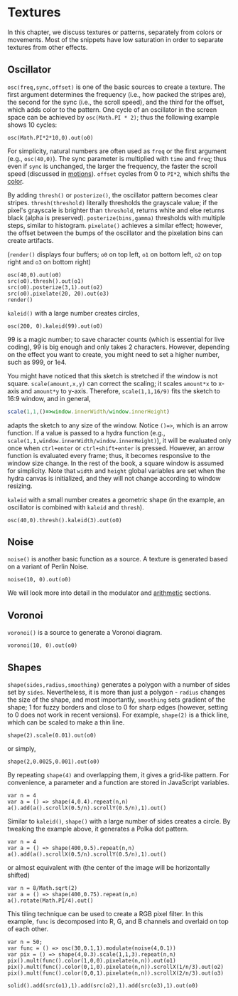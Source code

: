 Textures
========

In this chapter, we discuss textures or patterns, separately from colors or movements. Most of the snippets have low saturation in order to separate textures from other effects.

Oscillator
--------

`osc(freq,sync,offset)` is one of the basic sources to create a texture. The first argument determines the frequency (i.e., how packed the stripes are), the second for the sync (i.e., the scroll speed), and the third for the offset, which adds color to the pattern. One cycle of an oscillator in the screen space can be achieved by `osc(Math.PI * 2)`; thus the following example shows 10 cycles:

```hydra
osc(Math.PI*2*10,0).out(o0)
```

For simplicity, natural numbers are often used as `freq` or the first argument (e.g., `osc(40,0)`). The sync parameter is multiplied with `time` and `freq`; thus even if `sync` is unchanged, the larger the frequency, the faster the scroll speed (discussed in [motions](motions#low-frequency-oscillator)). `offset` cycles from 0 to `PI*2`, which shifts the [color](colors#oscillator).

By adding `thresh()` or `posterize()`, the oscillator pattern becomes clear stripes. `thresh(threshold)` literally thresholds the grayscale value; if the pixel's grayscale is brighter than `threshold`, returns white and else returns black (alpha is preserved). `posterize(bins,gamma)` thresholds with multiple steps, similar to histogram. `pixelate()` achieves a similar effect; however, the offset between the bumps of the oscillator and the pixelation bins can create artifacts.

(`render()` displays four buffers; `o0` on top left, `o1` on bottom left, `o2` on top right and `o3` on bottom right)

```hydra
osc(40,0).out(o0)
src(o0).thresh().out(o1)
src(o0).posterize(3,1).out(o2)
src(o0).pixelate(20, 20).out(o3)
render()
```

`kaleid()` with a large number creates circles,

```hydra
osc(200, 0).kaleid(99).out(o0)
```

99 is a magic number; to save character counts (which is essential for live coding), 99 is big enough and only takes 2 characters. However, depending on the effect you want to create, you might need to set a higher number, such as 999, or 1e4.

You might have noticed that this sketch is stretched if the window is not square. `scale(amount,x,y)` can correct the scaling; it scales `amount*x` to x-axis and `amount*y` to y-axis. Therefore, `scale(1,1,16/9)` fits the sketch to 16:9 window, and in general,

```javascript
scale(1,1,()=>window.innerWidth/window.innerHeight)
```

adapts the sketch to any size of the window. Notice `()=>`, which is an arrow function. If a value is passed to a hydra function (e.g., `scale(1,1,window.innerWidth/window.innerHeight)`), it will be evaluated only once when `ctrl+enter` or `ctrl+shift+enter` is pressed. However, an arrow function is evaluated every frame; thus, it becomes responsive to the window size change. In the rest of the book, a square window is assumed for simplicity. Note that `width` and `height` global variables are set when the hydra canvas is initialized, and they will not change according to window resizing.

`kaleid` with a small number creates a geometric shape (in the example, an oscillator is combined with `kaleid` and `thresh`).

```hydra
osc(40,0).thresh().kaleid(3).out(o0)
```

Noise
--------

`noise()` is another basic function as a source. A texture is generated based on a variant of Perlin Noise.

```hydra
noise(10, 0).out(o0)
```

We will look more into detail in the modulator and [arithmetic](arithmetic#normalization) sections.

Voronoi
--------

`voronoi()` is a source to generate a Voronoi diagram.

```hydra
voronoi(10, 0).out(o0)
```

Shapes
--------

`shape(sides,radius,smoothing)` generates a polygon with a number of sides set by `sides`. Nevertheless, it is more than just a polygon - `radius` changes the size of the shape, and most importantly, `smoothing` sets gradient of the shape; 1 for fuzzy borders and close to 0 for sharp edges (however, setting to 0 does not work in recent versions). For example, `shape(2)` is a thick line, which can be scaled to make a thin line.

```hydra
shape(2).scale(0.01).out(o0)
```

or simply,

```hydra
shape(2,0.0025,0.001).out(o0)
```

By repeating `shape(4)` and overlapping them, it gives a grid-like pattern. For convenience, a parameter and a function are stored in JavaScript variables.

```hydra
var n = 4
var a = () => shape(4,0.4).repeat(n,n)
a().add(a().scrollX(0.5/n).scrollY(0.5/n),1).out()
```

Similar to `kaleid()`, `shape()` with a large number of sides creates a circle. By tweaking the example above, it generates a Polka dot pattern.

```hydra
var n = 4
var a = () => shape(400,0.5).repeat(n,n)
a().add(a().scrollX(0.5/n).scrollY(0.5/n),1).out()
```

or almost equivalent with (the center of the image will be horizontally shifted)

```hydra
var n = 8/Math.sqrt(2)
var a = () => shape(400,0.75).repeat(n,n)
a().rotate(Math.PI/4).out()
```

This tiling technique can be used to create a RGB pixel filter. In this example, `func` is decomposed into R, G, and B channels and overlaid on top of each other.

```hydra
var n = 50;
var func = () => osc(30,0.1,1).modulate(noise(4,0.1))
var pix = () => shape(4,0.3).scale(1,1,3).repeat(n,n)
pix().mult(func().color(1,0,0).pixelate(n,n)).out(o1)
pix().mult(func().color(0,1,0).pixelate(n,n)).scrollX(1/n/3).out(o2)
pix().mult(func().color(0,0,1).pixelate(n,n)).scrollX(2/n/3).out(o3)

solid().add(src(o1),1).add(src(o2),1).add(src(o3),1).out(o0)
```
